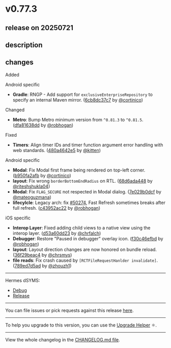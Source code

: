 # v0.77.3

## release on 20250721

## description

## changes

Added

Android specific

* <strong>Gradle</strong>: RNGP - Add support for <code>exclusiveEnterpriseRepository</code> to specify an internal Maven mirror. (<a href="https://github.com/facebook/react-native/commit/6cb8dc37c74995cba3f9f0a845919f305de53c3d">6cb8dc37c7</a> by <a href="https://github.com/cortinico">@cortinico</a>)

Changed

* <strong>Metro</strong>: Bump Metro minimum version from <code>^0.81.3</code> to <code>^0.81.5</code>. (<a href="https://github.com/facebook/react-native/commit/dfa81638dd17e46f70f10b25c4f4fd9f370a4b0e">dfa81638dd</a> by <a href="https://github.com/robhogan">@robhogan</a>)

Fixed

* <strong>Timers</strong>: Align timer IDs and timer function argument error handling with web standards. (<a href="https://github.com/facebook/react-native/commit/480a4642e5a644becf1c477d3d239f9b57efff3a">480a4642e5</a> by <a href="https://github.com/kitten">@kitten</a>)

Android specific

* <strong>Modal</strong>: Fix Modal first frame being rendered on top-left corner. (<a href="https://github.com/facebook/react-native/commit/b950fa2afb20e2213ff6c733cb1c2465b90406ef">b950fa2afb</a> by <a href="https://github.com/cortinico">@cortinico</a>)
* <strong>layout</strong>: Fix wrong <code>borderBottomEndRadius</code> on RTL. (<a href="https://github.com/facebook/react-native/commit/68d6ada44893701b6006a6b1753131c7e880a30a">68d6ada448</a> by <a href="https://github.com/riteshshukla04">@riteshshukla04</a>)
* <strong>Modal</strong>: Fix <code>FLAG_SECURE</code> not respected in Modal dialog. (<a href="https://github.com/facebook/react-native/commit/7e029b0dcf6d1a6455a8a6343457b70e353d0ff6">7e029b0dcf</a> by <a href="https://github.com/mateoguzmana">@mateoguzmana</a>)
* <strong>lifecylcle</strong>: Legacy arch: fix <a class="issue-link js-issue-link" data-error-text="Failed to load title" data-id="2949104300" data-permission-text="Title is private" data-url="https://github.com/facebook/react-native/issues/50274" data-hovercard-type="issue" data-hovercard-url="/facebook/react-native/issues/50274/hovercard" href="https://github.com/facebook/react-native/issues/50274">#50274</a>, Fast Refresh sometimes breaks after full refresh. (<a href="https://github.com/facebook/react-native/commit/c43952ac22b2356be3130c906329f61e246082cb">c43952ac22</a> by <a href="https://github.com/robhogan">@robhogan</a>)

iOS specific

* <strong>Interop Layer</strong>: Fixed adding child views to a native view using the interop layer. (<a href="https://github.com/facebook/react-native/commit/d53a60dd23c5df8afca058a867c50df8b61f62e2">d53a60dd23</a> by <a href="https://github.com/chrfalch">@chrfalch</a>)
* <strong>Debugger</strong>: Restore "Paused in debugger" overlay icon. (<a href="https://github.com/facebook/react-native/commit/f30c46efbd964d367f678181589865a3faa931cd">f30c46efbd</a> by <a href="https://github.com/robhogan">@robhogan</a>)
* <strong>layout</strong>: Layout direction changes are now honored on bundle reload. (<a href="https://github.com/facebook/react-native/commit/36f29beac47259768612bf56e5d9acfa4b94ab1a">36f29beac4</a> by <a href="https://github.com/chrsmys">@chrsmys</a>)
* <strong>file reads</strong>: Fix crash caused by <code>[RCTFileRequestHanlder invalidate]</code>. (<a href="https://github.com/facebook/react-native/commit/789ed7d5ad75ad4c20ecd1eb19d1fc18275fc500">789ed7d5ad</a> by <a href="https://github.com/zhouzh1">@zhouzh1</a>)

*** ** * ** ***

Hermes dSYMS:

* <a href="https://repo1.maven.org/maven2/com/facebook/react/react-native-artifacts/0.77.3/react-native-artifacts-0.77.3-hermes-framework-dSYM-debug.tar.gz" rel="nofollow">Debug</a>
* <a href="https://repo1.maven.org/maven2/com/facebook/react/react-native-artifacts/0.77.3/react-native-artifacts-0.77.3-hermes-framework-dSYM-release.tar.gz" rel="nofollow">Release</a>

*** ** * ** ***

You can file issues or pick requests against this release <a href="https://github.com/reactwg/react-native-releases/issues/new/choose">here</a>.

*** ** * ** ***

To help you upgrade to this version, you can use the <a href="https://react-native-community.github.io/upgrade-helper/" rel="nofollow">Upgrade Helper</a> ⚛️.

*** ** * ** ***

View the whole changelog in the <a href="https://github.com/facebook/react-native/blob/main/CHANGELOG.md">CHANGELOG.md file</a>.

